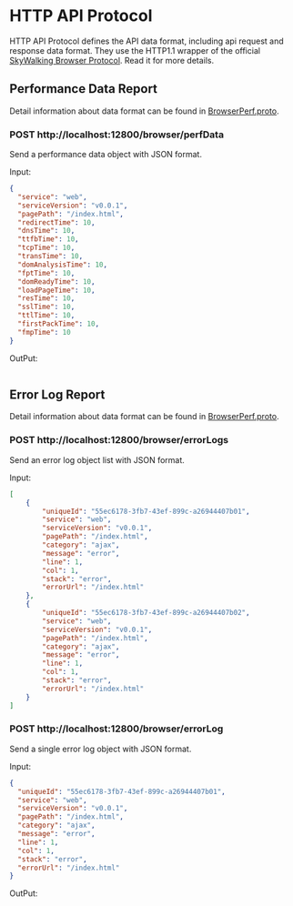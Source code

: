 # HTTP API Protocol

HTTP API Protocol defines the API data format, including api request and response data format.
They use the HTTP1.1 wrapper of the official [SkyWalking Browser Protocol](Browser-Protocol.md). Read it for more details.

## Performance Data Report

Detail information about data format can be found in [BrowserPerf.proto](https://github.com/apache/skywalking-data-collect-protocol/blob/master/Browser/BrowserPerf.proto).

### POST http://localhost:12800/browser/perfData

Send a performance data object with JSON format.

Input:

```json
{
  "service": "web",
  "serviceVersion": "v0.0.1",
  "pagePath": "/index.html",
  "redirectTime": 10,
  "dnsTime": 10,
  "ttfbTime": 10,
  "tcpTime": 10,
  "transTime": 10,
  "domAnalysisTime": 10,
  "fptTime": 10,
  "domReadyTime": 10,
  "loadPageTime": 10,
  "resTime": 10,
  "sslTime": 10,
  "ttlTime": 10,
  "firstPackTime": 10,
  "fmpTime": 10
}
```

OutPut:

```json

```

## Error Log Report

Detail information about data format can be found in [BrowserPerf.proto](https://github.com/apache/skywalking-data-collect-protocol/blob/master/Browser/BrowserPerf.proto).

### POST http://localhost:12800/browser/errorLogs

Send an error log object list with JSON format.

Input:

```json
[
    {
        "uniqueId": "55ec6178-3fb7-43ef-899c-a26944407b01",
        "service": "web",
        "serviceVersion": "v0.0.1",
        "pagePath": "/index.html",
        "category": "ajax",
        "message": "error",
        "line": 1,
        "col": 1,
        "stack": "error",
        "errorUrl": "/index.html"
    },
    {
        "uniqueId": "55ec6178-3fb7-43ef-899c-a26944407b02",
        "service": "web",
        "serviceVersion": "v0.0.1",
        "pagePath": "/index.html",
        "category": "ajax",
        "message": "error",
        "line": 1,
        "col": 1,
        "stack": "error",
        "errorUrl": "/index.html"
    }
]
```

### POST http://localhost:12800/browser/errorLog

Send a single error log object with JSON format.

Input:

```json
{
  "uniqueId": "55ec6178-3fb7-43ef-899c-a26944407b01",
  "service": "web",
  "serviceVersion": "v0.0.1",
  "pagePath": "/index.html",
  "category": "ajax",    
  "message": "error",
  "line": 1,
  "col": 1,
  "stack": "error",
  "errorUrl": "/index.html"
}
```

OutPut:

```json

```